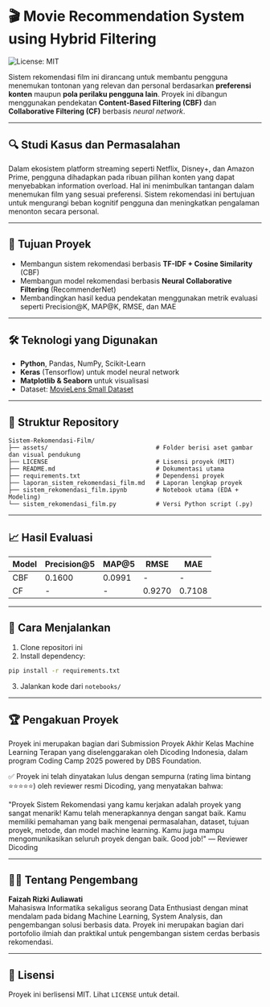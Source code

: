 
# 🎬 Movie Recommendation System using Hybrid Filtering
![License: MIT](https://img.shields.io/badge/License-MIT-yellow.svg)


Sistem rekomendasi film ini dirancang untuk membantu pengguna menemukan tontonan yang relevan dan personal berdasarkan **preferensi konten** maupun **pola perilaku pengguna lain**. Proyek ini dibangun menggunakan pendekatan **Content-Based Filtering (CBF)** dan **Collaborative Filtering (CF)** berbasis *neural network*.  

---

## 🔍 Studi Kasus dan Permasalahan

Dalam ekosistem platform streaming seperti Netflix, Disney+, dan Amazon Prime, pengguna dihadapkan pada ribuan pilihan konten yang dapat menyebabkan information overload. Hal ini menimbulkan tantangan dalam menemukan film yang sesuai preferensi. Sistem rekomendasi ini bertujuan untuk mengurangi beban kognitif pengguna dan meningkatkan pengalaman menonton secara personal.

---

## 🎯 Tujuan Proyek

- Membangun sistem rekomendasi berbasis **TF-IDF + Cosine Similarity** (CBF)
- Membangun model rekomendasi berbasis **Neural Collaborative Filtering** (RecommenderNet)
- Membandingkan hasil kedua pendekatan menggunakan metrik evaluasi seperti Precision@K, MAP@K, RMSE, dan MAE

---

## 🛠️ Teknologi yang Digunakan

- **Python**, Pandas, NumPy, Scikit-Learn
- **Keras** (Tensorflow) untuk model neural network
- **Matplotlib & Seaborn** untuk visualisasi
- Dataset: [MovieLens Small Dataset](https://www.kaggle.com/datasets/shubhammehta21/movie-lens-small-latest-dataset)

---

## 📁 Struktur Repository

```
Sistem-Rekomendasi-Film/
├── assets/                              # Folder berisi aset gambar dan visual pendukung
├── LICENSE                              # Lisensi proyek (MIT)
├── README.md                            # Dokumentasi utama
├── requirements.txt                     # Dependensi proyek
├── laporan_sistem_rekomendasi_film.md   # Laporan lengkap proyek
├── sistem_rekomendasi_film.ipynb        # Notebook utama (EDA + Modeling)
└── sistem_rekomendasi_film.py           # Versi Python script (.py)
```

---
## 📈 Hasil Evaluasi

| Model | Precision@5 | MAP@5 | RMSE | MAE |
|-------|-------------|-------|------|-----|
| CBF   | 0.1600      | 0.0991| -    | -   |
| CF    | -           | -     | 0.9270| 0.7108 |

---

## 🚀 Cara Menjalankan

1. Clone repositori ini  
2. Install dependency:  
```bash
pip install -r requirements.txt
```
3. Jalankan kode dari `notebooks/`

---

## 🏆 Pengakuan Proyek
Proyek ini merupakan bagian dari Submission Proyek Akhir Kelas Machine Learning Terapan yang diselenggarakan oleh Dicoding Indonesia, dalam program Coding Camp 2025 powered by DBS Foundation.

✅ Proyek ini telah dinyatakan lulus dengan sempurna (rating lima bintang ⭐⭐⭐⭐⭐) oleh reviewer resmi Dicoding, yang menyatakan bahwa:

"Proyek Sistem Rekomendasi yang kamu kerjakan adalah proyek yang sangat menarik! Kamu telah menerapkannya dengan sangat baik. Kamu memiliki pemahaman yang baik mengenai permasalahan, dataset, tujuan proyek, metode, dan model machine learning. Kamu juga mampu mengomunikasikan seluruh proyek dengan baik. Good job!"
— Reviewer Dicoding

---

## 👩‍💻 Tentang Pengembang

**Faizah Rizki Auliawati**  
Mahasiswa Informatika sekaligus seorang Data Enthusiast dengan minat mendalam pada bidang Machine Learning, System Analysis, dan pengembangan solusi berbasis data. Proyek ini merupakan bagian dari portofolio ilmiah dan praktikal untuk pengembangan sistem cerdas berbasis rekomendasi.

---

## 📄 Lisensi

Proyek ini berlisensi MIT. Lihat `LICENSE` untuk detail.
